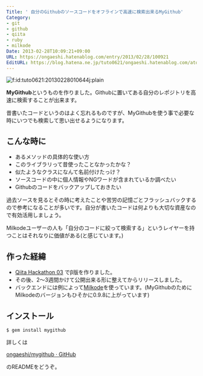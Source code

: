 ```yaml
---
Title: ' 自分のGithubのソースコードをオフラインで高速に検索出来るMyGithub'
Category:
- git
- github
- qiita
- ruby
- milkode
Date: 2013-02-28T10:09:21+09:00
URL: https://ongaeshi.hatenablog.com/entry/2013/02/28/100921
EditURL: https://blog.hatena.ne.jp/tuto0621/ongaeshi.hatenablog.com/atom/entry/6435922169449437500
---
```


<p><span itemscope itemtype="http://schema.org/Photograph"><img src="http://cdn-ak.f.st-hatena.com/images/fotolife/t/tuto0621/20130228/20130228010644.jpg" alt="f:id:tuto0621:20130228010644j:plain" title="f:id:tuto0621:20130228010644j:plain" class="hatena-fotolife" itemprop="image"></span></p>

**MyGithub**というものを作りました。Githubに置いてある自分のレポジトリを高速に検索することが出来ます。

昔書いたコードというのはよく忘れるものですが、MyGithubを使う事で必要な時にいつでも検索して思い出せるようになります。

## こんな時に
- あるメソッドの具体的な使い方
- このライブラリって昔使ったことなかったかな？
- 似たようなクラスになんて名前付けたっけ？
- ソースコードの中に個人情報やNGワードが含まれているか調べたい
- Githubのコードをバックアップしておきたい

過去ソースを見るとその時に考えたことや苦労の記憶ごとフラッシュバックするので参考になることが多いです。自分が書いたコードは何よりも大切な資産なので有効活用しましょう。

Milkodeユーザーの人も「自分のコードに絞って検索する」というレイヤーを持つことはそれなりに価値がある(と感じています。)

## 作った経緯
- [Qiita Hackathon 03](http://ongaeshi.hatenablog.com/entry/20130206/1360164614) でβ版を作りました。
- その後、2〜3週間かけて公開出来る形に整えてからリリースしました。
- バックエンドには例によって[Milkode](http://ongaeshi.hatenablog.com/entry/20110730/1312040692)を使っています。(MyGithubのためにMilkodeのバージョンもひそかに0.9.8に上がっています)

## インストール
```
$ gem install mygithub
```

詳しくは

[ongaeshi/mygithub · GitHub](https://github.com/ongaeshi/mygithub#readme)

のREADMEをどうぞ。

